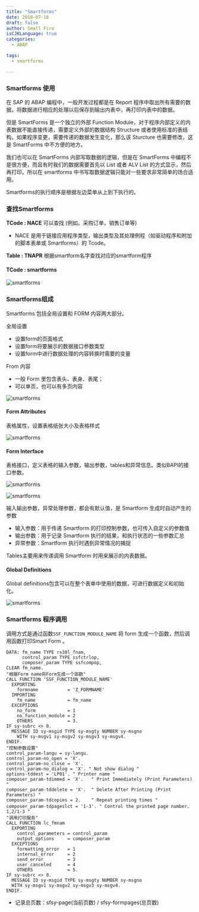 ```yaml
---
title: "Smartforms"
date: 2018-07-18
draft: false
author: Small Fire
isCJKLanguage: true
categories: 
  - ABAP

tags: 
  - smartforms

---
```


### Smartforms 使用

在 SAP 的 ABAP 编程中，一般开发过程都是在 Report 程序中取出所有需要的数据，将数据进行相应的处理以后保存到输出内表中，再打印内表中的数据。

但是 SmartForms 是一个独立的外部 Function Module，对于程序内部定义的内表数据不能直接传递，需要定义外部的数据结构 Structure 或者使用标准的表结构，如果程序变更，需要传递的数据发生变化，那么该 Sturcture 也需要修改，这是 SmartForms 中不方便的地方。

我们也可以在 SmartForms 内部写取数据的逻辑，但是在 SmartForms 中编程不是很方便，而且有时我们的数据需要首先以 List 或者 ALV List 的方式显示，然后再打印，所以在 smartforms 中书写取数据逻辑只能对一些要求非常简单的场合适用。

Smartforms的执行顺序是根据左边菜单从上到下执行的。

### 查找Smartforms

**TCode : NACE** 可以查找 (例如。采购订单，销售订单等)

- NACE 是用于链接应用程序类型，输出类型及其处理例程（如驱动程序和附加的脚本表单或 Smartforms）的 Tcode。

**Table : TNAPR** 根据smartform名字查找对应的smartform程序

#### TCode : smartforms

![smartforms](/images/ABAP/smartform0.png)

### Smartforms组成

Smartforms 包括全局设置和 FORM 内容两大部分。

全局设置

- 设置form的页面格式
- 设置form将要展示的数据接口参数类型
- 设置form中进行数据处理的内容转换时需要的变量

From 内容

- 一般 Form 里包含表头、表身、表尾；
- 可以单页，也可以有多页内容

![smartforms](/images/ABAP/smartform1.png)

#### Form Attributes

表格属性，设置表格纸张大小及表格样式

![smartforms](/images/ABAP/smartform2.png)

#### Form Interface

表格接口，定义表格的输入参数，输出参数，tables和异常信息。类似BAPI的接口参数。

![smartforms](/images/ABAP/smartform3.png)

![smartforms](/images/ABAP/smartform4.png)

输入输出参数，异常处理参数，都会有默认值，是 Smartform 生成时自动产生的参数

- 输入参数：用于传递 Smartform 的打印控制参数，也可传入自定义的参数值
- 输出参数：用于记录 Smartform 执行的结果，和执行状态的一些参数汇总
- 异常参数：Smartform 执行时遇到异常情况的捕捉

Tables主要用来传递调用 Smartform 时用来展示的内表数据。

#### Global Definitions

Global definitions包含可以在整个表单中使用的数据，可进行数据定义和初始化。

![smartforms](/images/ABAP/smartform5.png)

### Smartforms 程序调用

调用方式是通过函数`SSF_FUNCTION_MODULE_NAME` 将 form 生成一个函数，然后调用函数打印Smart Form 。

```JS
DATA: fm_name TYPE rs38l_fnam,
      control_param TYPE ssfctrlop,
      composer_param TYPE ssfcompop,	
CLEAR fm_name.
"根据Form name将Form生成一个函数"
CALL FUNCTION 'SSF_FUNCTION_MODULE_NAME'
  EXPORTING
    formname           = 'Z_FORMNAME'
  IMPORTING
    fm_name            = fm_name
  EXCEPTIONS
    no_form            = 1
    no_function_module = 2
    OTHERS             = 3.
IF sy-subrc <> 0.
  MESSAGE ID sy-msgid TYPE sy-msgty NUMBER sy-msgno
    WITH sy-msgv1 sy-msgv2 sy-msgv3 sy-msgv4.
ENDIF.
"控制参数设置"
control_param-langu = sy-langu.
control_param-no_open = 'X'.
control_param-no_close = 'X'.
control_param-no_dialog = 'X'. " Not show dialog "
options-tddest = 'LP01'. " Printer name "
composer_param-tdimmed = 'X'.   " Print Immediately (Print Parameters) "
composer_param-tddelete = 'X'.  " Delete After Printing (Print Parameters) "   
composer_param-tdcopies = 2.    " Repeat printing times "
composer_param-tdpageslct = '1-3'. " Control the printed page number，1,2/1-3 "
"调用打印服务"
CALL FUNCTION lc_fmnam
  EXPORTING
    control_parameters = control_param
    output_options     = composer_param
  EXCEPTIONS
    formatting_error   = 1
    internal_error     = 2
    send_error         = 3
    user_canceled      = 4
    OTHERS             = 5.
IF sy-subrc <> 0.
  MESSAGE ID sy-msgid TYPE sy-msgty NUMBER sy-msgno
  WITH sy-msgv1 sy-msgv2 sy-msgv3 sy-msgv4.
ENDIF.
```

- 记录总页数：sfsy-page(当前页数) / sfsy-formpages(总页数)






